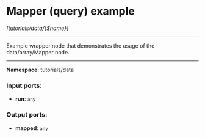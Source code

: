 # Mapper (query) example

_[tutorials/data/{$name}]_

---

Example wrapper node that demonstrates the usage of the data/array/Mapper node.

---

__Namespace__: tutorials/data

### Input ports:

* __run__: ` any `

### Output ports:

* __mapped__: ` any `

